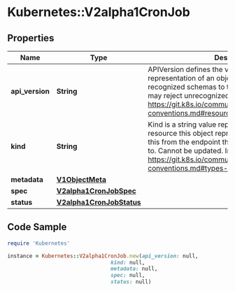 # Kubernetes::V2alpha1CronJob

## Properties

Name | Type | Description | Notes
------------ | ------------- | ------------- | -------------
**api_version** | **String** | APIVersion defines the versioned schema of this representation of an object. Servers should convert recognized schemas to the latest internal value, and may reject unrecognized values. More info: https://git.k8s.io/community/contributors/devel/api-conventions.md#resources | [optional] 
**kind** | **String** | Kind is a string value representing the REST resource this object represents. Servers may infer this from the endpoint the client submits requests to. Cannot be updated. In CamelCase. More info: https://git.k8s.io/community/contributors/devel/api-conventions.md#types-kinds | [optional] 
**metadata** | [**V1ObjectMeta**](V1ObjectMeta.md) |  | [optional] 
**spec** | [**V2alpha1CronJobSpec**](V2alpha1CronJobSpec.md) |  | [optional] 
**status** | [**V2alpha1CronJobStatus**](V2alpha1CronJobStatus.md) |  | [optional] 

## Code Sample

```ruby
require 'Kubernetes'

instance = Kubernetes::V2alpha1CronJob.new(api_version: null,
                                 kind: null,
                                 metadata: null,
                                 spec: null,
                                 status: null)
```


